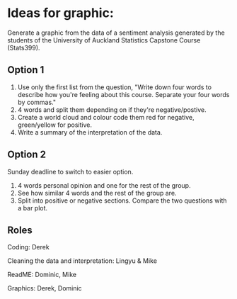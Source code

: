 # Ideas for graphic:  
Generate a graphic from the data of a sentiment analysis  generated by the students of the University of Auckland Statistics Capstone Course (Stats399).

## Option 1
1. Use only the first list from the question, "Write down four words to describe how you're feeling about this course. Separate your four words by commas."
2. 4 words and split them depending on if they're negative/postive.
3. Create a world cloud and colour code them red for negative, green/yellow for positive.
4. Write a summary of the interpretation of the data. 

## Option 2
Sunday deadline to switch to easier option.  
  1. 4 words personal opinion and one for the rest of the group.
  2. See how similar 4 words and the rest of the group are.
  3. Split into positive or negative sections. Compare the two questions with a bar plot.

## Roles

Coding: Derek

Cleaning the data and interpretation: Lingyu & Mike

ReadME: Dominic, Mike

Graphics: Derek, Dominic
